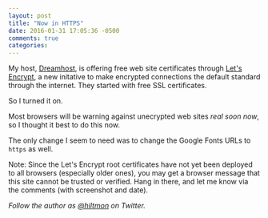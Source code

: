 ```yaml
---
layout: post
title: "Now in HTTPS"
date: 2016-01-31 17:05:36 -0500
comments: true
categories: 
---
```


My host, [Dreamhost](https://www.dreamhost.com/), is offering free web site certificates through [Let's Encrypt](https://letsencrypt.org), a new initative to make encrypted connections the default standard through the internet. They started with free SSL certificates.

So I turned it on.

Most browsers will be warning against unecrypted web sites *real soon now*, so I thought it best to do this now. 

The only change I seem to need was to change the Google Fonts URLs to `https` as well.

<span class="light">Note: Since the Let's Encrypt root certificates have not yet been deployed to all browsers (especially older ones), you may get a browser message that this site cannot be trusted or verified. Hang in there, and let me know via the comments (with screenshot and date).</span>

*Follow the author as [@hiltmon](https://twitter.com/hiltmon) on Twitter.*
